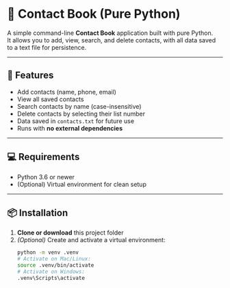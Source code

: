 # 📒 Contact Book (Pure Python)

A simple command-line **Contact Book** application built with pure Python.  
It allows you to add, view, search, and delete contacts, with all data saved to a text file for persistence.

---

## 🚀 Features
- Add contacts (name, phone, email)
- View all saved contacts
- Search contacts by name (case-insensitive)
- Delete contacts by selecting their list number
- Data saved in `contacts.txt` for future use
- Runs with **no external dependencies**

---



## 💻 Requirements
- Python 3.6 or newer
- (Optional) Virtual environment for clean setup

---

## 📦 Installation
1. **Clone or download** this project folder  
2. *(Optional)* Create and activate a virtual environment:
   ```bash
   python -m venv .venv
   # Activate on Mac/Linux:
   source .venv/bin/activate
   # Activate on Windows:
   .venv\Scripts\activate
